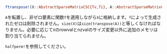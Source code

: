 ```julia
ftranspose!(X::AbstractSparseMatrixCSC{Tv,Ti}, A::AbstractSparseMatrixCSC{Tv,Ti}, f::Function) where {Tv,Ti}
```

`A`を転置し、非ゼロ要素に関数`f`を適用しながら`X`に格納します。`f`によって生成されたゼロは削除されません。`size(X)`は`size(transpose(A))`と等しくなければなりません。必要に応じて`X`のrowvalとnzvalのサイズ変更以外に追加のメモリは割り当てられません。

`halfperm!`を参照してください。
